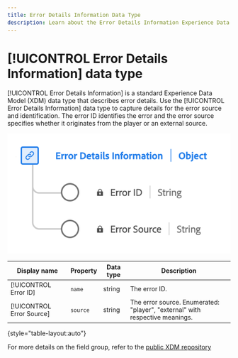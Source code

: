 ```yaml
---
title: Error Details Information Data Type
description: Learn about the Error Details Information Experience Data Model (XDM) data type.
---
```

# [!UICONTROL Error Details Information] data type

[!UICONTROL Error Details Information] is a standard Experience Data Model (XDM) data type that describes error details. Use the [!UICONTROL Error Details Information] data type to capture details for the error source and identification. The error ID identifies the error and the error source specifies whether it originates from the player or an external source.

![A diagram of the  Error Details Information data type.](../images/data-types/error-details-information.png)

| Display name   | Property       | Data type | Description                                  |
|----------------|----------------|-----------|----------------------------------------------|
| [!UICONTROL Error ID]      | `name`       | string    | The error ID.                                |
| [!UICONTROL Error Source]   | `source`     | string    | The error source. Enumerated: "player", "external" with respective meanings.  |

{style="table-layout:auto"}

For more details on the field group, refer to the [public XDM repository](https://github.com/adobe/xdm/blob/master/components/datatypes/errordetails.schema.json)

